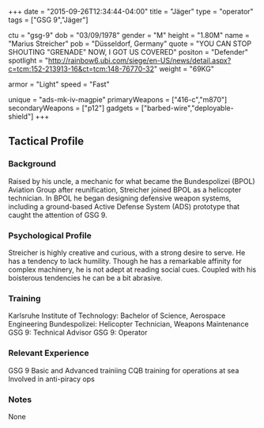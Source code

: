 +++
date = "2015-09-26T12:34:44-04:00"
title = "Jäger"
type = "operator"
tags = ["GSG 9","Jäger"]

ctu = "gsg-9"
dob = "03/09/1978"
gender = "M"
height = "1.80M"
name = "Marius Streicher"
pob = "Düsseldorf, Germany"
quote = "YOU CAN STOP SHOUTING \"GRENADE\" NOW, I GOT US COVERED"
positon = "Defender"
spotlight = "http://rainbow6.ubi.com/siege/en-US/news/detail.aspx?c=tcm:152-213913-16&ct=tcm:148-76770-32"
weight = "69KG"

armor = "Light"
speed = "Fast"

unique = "ads-mk-iv-magpie"
primaryWeapons = ["416-c","m870"]
secondaryWeapons = ["p12"]
gadgets = ["barbed-wire","deployable-shield"]
+++

## Tactical Profile

### Background

Raised by his uncle, a mechanic for what became the Bundespolizei (BPOL) Aviation Group after reunification, Streicher joined BPOL as a helicopter technician. In BPOL he began designing defensive weapon systems, including a ground-based Active Defense System (ADS) prototype that caught the attention of GSG 9.

### Psychological Profile

Streicher is highly creative and curious, with a strong desire to serve. He has a tendency to lack humility. Though he has a remarkable affinity for complex machinery, he is not adept at reading social cues. Coupled with his boisterous tendencies he can be a bit abrasive.

### Training

Karlsruhe Institute of Technology: Bachelor of Science, Aerospace Engineering
Bundespolizei: Helicopter Technician, Weapons Maintenance
GSG 9: Technical Advisor
GSG 9: Operator

### Relevant Experience

GSG 9 Basic and Advanced trainiing
CQB training for operations at sea
Involved in anti-piracy ops

### Notes

None
